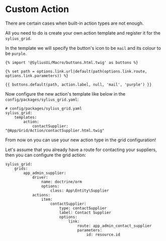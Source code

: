 Custom Action
=============

There are certain cases when built-in action types are not enough.

All you need to do is create your own action template and register it
for the `sylius_grid`.

In the template we will specify the button's icon to be `mail` and its
colour to be `purple`.

``` {.sourceCode .twig}
{% import '@SyliusUi/Macro/buttons.html.twig' as buttons %}

{% set path = options.link.url|default(path(options.link.route, options.link.parameters)) %}

{{ buttons.default(path, action.label, null, 'mail', 'purple') }}
```

Now configure the new action's template like below in the
`config/packages/sylius_grid.yaml`:

``` {.sourceCode .yaml}
# config/packages/sylius_grid.yaml
sylius_grid:
    templates:
        action:
            contactSupplier: "@App/Grid/Action/contactSupplier.html.twig"
```

From now on you can use your new action type in the grid configuration!

Let's assume that you already have a route for contacting your
suppliers, then you can configure the grid action:

``` {.sourceCode .yaml}
sylius_grid:
    grids:
        app_admin_supplier:
            driver:
                name: doctrine/orm
                options:
                    class: App\Entity\Supplier
            actions:
                item:
                    contactSupplier:
                        type: contactSupplier
                        label: Contact Supplier
                        options:
                            link:
                                route: app_admin_contact_supplier
                                parameters:
                                    id: resource.id
```
